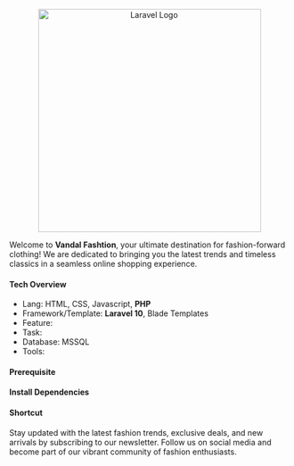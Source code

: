 <p align="center"><a href="https://laravel.com" target="_blank"><img src="https://raw.githubusercontent.com/laravel/art/master/logo-lockup/5%20SVG/2%20CMYK/1%20Full%20Color/laravel-logolockup-cmyk-red.svg" width="400" alt="Laravel Logo"></a></p>

Welcome to <b>Vandal Fashtion</b>, your ultimate destination for fashion-forward clothing! We are dedicated to bringing you the latest trends and timeless classics in a seamless online shopping experience.


<h4>Tech Overview</h4>
<ul>
    <li>Lang: HTML, CSS, Javascript, <b>PHP</b> </li>
    <li>Framework/Template: <b>Laravel 10</b>, Blade Templates </li>
    <li>Feature: </li>
    <li>Task: </li>
    <li>Database: MSSQL </li>
    <li>Tools: </li>
</ul>

<h4>Prerequisite</h4>

<h4>Install Dependencies</h4>

<h4>Shortcut</h4>



Stay updated with the latest fashion trends, exclusive deals, and new arrivals by subscribing to our newsletter. Follow us on social media and become part of our vibrant community of fashion enthusiasts.



